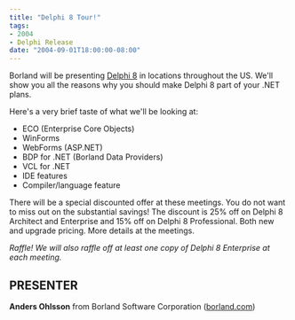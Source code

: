 ```yaml
---
title: "Delphi 8 Tour!"
tags:
- 2004
- Delphi Release
date: "2004-09-01T18:00:00-08:00"
---
```


Borland will be presenting [Delphi 8](http://www.borland.com/delphi_net) in locations throughout the US.  We'll show you all the reasons why you should make Delphi 8 part of your .NET plans.

Here's a very brief taste of what we'll be looking at:

- ECO (Enterprise Core Objects)
- WinForms
- WebForms (ASP.NET)
- BDP for .NET (Borland Data Providers)
- VCL for .NET
- IDE features
- Compiler/language feature

There will be a special discounted offer at these meetings. You do not want to miss out on the substantial savings! The discount is 25% off on Delphi 8 Architect and Enterprise and 15% off on Delphi 8 Professional. Both new and upgrade pricing. More details at the meetings.

*Raffle! We will also raffle off at least one copy of Delphi 8 Enterprise at each meeting.*

## PRESENTER ##

**Anders Ohlsson** from Borland Software Corporation ([borland.com](http://borland.com))
